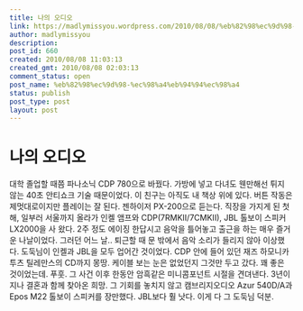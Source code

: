 ```yaml
---
title: 나의 오디오
link: https://madlymissyou.wordpress.com/2010/08/08/%eb%82%98%ec%9d%98-%ec%98%a4%eb%94%94%ec%98%a4/
author: madlymissyou
description: 
post_id: 660
created: 2010/08/08 11:03:13
created_gmt: 2010/08/08 02:03:13
comment_status: open
post_name: %eb%82%98%ec%9d%98-%ec%98%a4%eb%94%94%ec%98%a4
status: publish
post_type: post
layout: post
---
```


# 나의 오디오

대학 졸업할 때쯤 파나소닉 CDP 780으로 바꿨다. 가방에 넣고 다녀도 웬만해선 튀지 않는 40초 안티쇼크 기술 때문이었다. 이 친구는 아직도 내 책상 위에 있다. 버튼 작동은 제멋대로이지만 플레이는 잘 된다. 젠하이저 PX-200으로 듣는다. 직장을 가지게 된 첫 해, 일부러 서울까지 올라가 인켈 앰프와 CDP(7RMKII/7CMKII), JBL 톨보이 스피커 LX2000을 사 왔다. 2주 정도 에이징 한답시고 음악을 틀어놓고 출근을 하는 매우 즐거운 나날이었다. 그러던 어느 날.. 퇴근할 때 문 밖에서 음악 소리가 들리지 않아 이상했다. 도둑님이 인켈과 JBL을 모두 업어간 것이었다. CDP 안에 들어 있던 재즈 하모니카 투츠 틸레만스의 CD까지 몽땅. 케이블 보는 눈은 없었던지 그것만 두고 갔다. 꽤 좋은 것이었는데. 푸훗. 그 사건 이후 한동안 암흑같은 미니콤포넌트 시절을 견뎌낸다. 3년이 지나 결혼과 함께 찾아온 희망. 그 기회를 놓치지 않고 캠브리지오디오 Azur 540D/A과 Epos M22 톨보이 스피커를 장만했다. JBL보다 훨 낫다. 이게 다 그 도둑님 덕분.